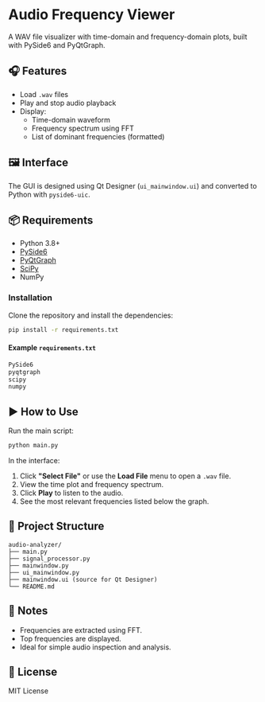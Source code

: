 # Audio Frequency Viewer

A WAV file visualizer with time-domain and frequency-domain plots, built with PySide6 and PyQtGraph.

## 🎧 Features

- Load `.wav` files
- Play and stop audio playback
- Display:
  - Time-domain waveform
  - Frequency spectrum using FFT
  - List of dominant frequencies (formatted)

## 🖼️ Interface

The GUI is designed using Qt Designer (`ui_mainwindow.ui`) and converted to Python with `pyside6-uic`.

## 📦 Requirements

- Python 3.8+
- [PySide6](https://pypi.org/project/PySide6/)
- [PyQtGraph](https://www.pyqtgraph.org/)
- [SciPy](https://scipy.org/)
- NumPy

### Installation

Clone the repository and install the dependencies:

```bash
pip install -r requirements.txt
```

#### Example `requirements.txt`

```txt
PySide6
pyqtgraph
scipy
numpy
```

## ▶️ How to Use

Run the main script:

```bash
python main.py
```

In the interface:

1. Click **"Select File"** or use the **Load File** menu to open a `.wav` file.
2. View the time plot and frequency spectrum.
3. Click **Play** to listen to the audio.
4. See the most relevant frequencies listed below the graph.

## 📂 Project Structure

```
audio-analyzer/
├── main.py
├── signal_processor.py
├── mainwindow.py
├── ui_mainwindow.py
├── mainwindow.ui (source for Qt Designer)
└── README.md
```

## 📌 Notes

- Frequencies are extracted using FFT.
- Top frequencies are displayed.
- Ideal for simple audio inspection and analysis.

## 📜 License

MIT License
